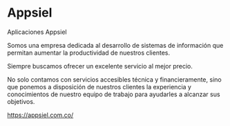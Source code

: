 # Appsiel
Aplicaciones Appsiel

Somos una empresa dedicada al desarrollo de sistemas de información que permitan aumentar la productividad de nuestros clientes.
 
Siempre buscamos ofrecer un excelente servicio al mejor precio.

No solo contamos con servicios accesibles técnica y financieramente, sino que ponemos a disposición de nuestros clientes la experiencia y conocimientos de nuestro equipo de trabajo para ayudarles a alcanzar sus objetivos. 


https://appsiel.com.co/
